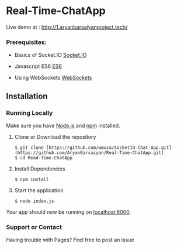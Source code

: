 ﻿# Real-Time-ChatApp
 
 Live demo at :
 http://1.aryanbarsaiyanproject.tech/
### Prerequisites: ###
  
  * Basics of Socket.IO [Socket.IO](https://socket.io/)

  * Javascript ES6 [ES6](https://www.udacity.com/course/es6-javascript-improved--ud356)
   
  * Using WebSockets [WebSockets](https://developer.mozilla.org/en-US/docs/Web/API/WebSockets_API/Writing_WebSocket_client_applications)

## Installation<a name="installation"></a>
### Running Locally
Make sure you have [Node.js](https://nodejs.org/) and [npm](https://www.npmjs.com/) installed.

1. Clone or Download the repository

	```
	$ git clone [https://github.com/wmuza/SocketIO-Chat-App.git](https://github.com/AryanBarsaiyan/Real-Time-ChatApp.git)
	$ cd Read-Time-ChatApp
	```
2. Install Dependencies

	```
	$ npm install
	```
3. Start the application

	```
	$ node index.js
	```
Your app should now be running on [localhost:8000](http://localhost:8000/).

  
### Support or Contact ###

Having trouble with Pages? Feel free to post an issue
